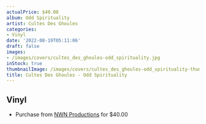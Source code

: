 ```yaml
---
actualPrice: $40.00
album: Odd Spirituality
artist: Cultes Des Ghoules
categories:
- Vinyl
date: '2022-08-19T05:11:06'
draft: false
images:
- /images/covers/cultes_des_ghoules-odd_spirituality.jpg
inStock: true
thumbnailImage: /images/covers/cultes_des_ghoules-odd_spirituality-thumb.jpg
title: Cultes Des Ghoules - Odd Spirituality
---
```


## Vinyl
* Purchase from [NWN Productions](http://shop.nwnprod.com/index.php?route=product/product&path=76&product_id=26922&sort=pd.name&order=ASC) for $40.00
